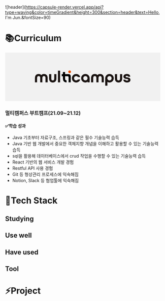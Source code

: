 ![header](https://capsule-render.vercel.app/api?type=waving&color=timeGradient&height=300&section=header&text=Hello, I'm Jun.&fontSize=90)	

# :books:Curriculum

![image-20220112222008492](./md-images/image-20220112222008492.png)	

### 멀티캠퍼스 부트캠프(21.09~21.12)

#### :white_check_mark:학습 성과

- Java 기초부터 자료구조, 스프링과 같은 필수 기술능력 습득
-  Java 기반 웹 개발에서 중요한 객체지향 개념을 이해하고 활용할 수 있는 기술능력 습득 
- sql을 활용해 데이터베이스에서 crud 작업을 수행할 수 있는 기술능력 습득 
- React 기반의 웹 서비스 개발 경험 
- Restful API 사용 경험 
- Git 등 형상관리 프로세스에 익숙해짐 
- Notion, Slack 등 협업툴에 익숙해짐



# :scroll:Tech Stack

## Studying



## Use well



## Have used



## Tool



# :zap:Project

